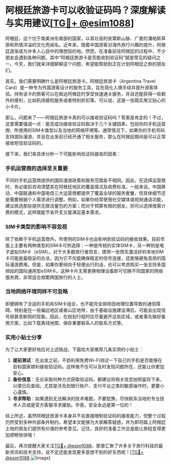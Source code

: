 # 阿根廷旅游卡可以收验证码吗？深度解读与实用建议[[TG💪+ @esim1088](https://t.me/s/esim1088)]

阿根廷，这个位于南美洲东南部的国家，以其壮丽的安第斯山脉、广袤的潘帕斯草原和热情洋溢的文化而闻名。近年来，随着中国游客对海外旅行兴趣的提升，阿根廷逐渐成为许多人心目中的理想目的地。然而，在准备前往阿根廷的过程中，不少朋友会遇到各种问题，其中“阿根廷旅游卡是否能收到验证码”就是常见的疑问之一。今天，我们就来详细聊聊这个问题，希望能帮助到正在计划阿根廷之旅的朋友们。

首先，我们需要明确什么是阿根廷旅游卡。阿根廷旅游卡（Argentina Travel Card）是一种专为外国游客设计的服务工具，旨在简化入境手续并提升游客体验。持有该卡的旅客可以在抵达阿根廷时享受快速通关服务，并且还能获得一些额外的便利，比如机场接机服务或者特别折扣等。可以说，这是一张既实用又贴心的小卡片。

那么，问题来了——阿根廷旅游卡真的可以接收验证码吗？答案是肯定的！不过，这里需要强调一点：能否成功接收验证码取决于几个关键因素，包括你的手机运营商、所使用的SIM卡类型以及当地的网络环境等。通常情况下，如果你的手机号码支持国际漫游，并且在出发前已经开通了相关服务，那么在阿根廷期间是可以正常接收短信验证码的。

接下来，我们来具体分析一下可能影响验证码接收的因素：

### 手机运营商的选择至关重要

不同的手机运营商提供的国际漫游政策和服务范围各不相同。因此，在选择运营商时，务必提前咨询清楚其在阿根廷地区的覆盖情况及收费标准。一般来说，中国移动、中国联通和中国电信三大运营商都提供了覆盖全球的服务套餐，但具体细节还是需要根据个人需求进行调整。例如，如果你经常使用社交媒体或视频通话功能，建议挑选那些提供无限流量包的方案；而对于预算有限的朋友，则可以选择按需计费的模式，这样既能节省开支又能满足基本需求。

### SIM卡类型的影响不容忽视

除了依赖于手机运营商外，所使用的SIM卡也会影响到验证码的接收效果。目前市面上主要有两种类型的SIM卡可供选择：一种是传统的实体SIM卡，另一种则是电子虚拟SIM卡（eSIM）。对于大多数旅行者而言，携带一张预先激活好的本地SIM卡可能是最稳妥的办法，因为它不仅能确保稳定的信号连接，还能够避免高昂的国际漫游费用。但是，如果你更倾向于轻便出行的话，也可以考虑购买一张支持多国频段的国际通用型eSIM卡。这种卡片无需更换物理设备即可切换不同国家的网络服务商，非常适合频繁跨国旅行的人士。

### 当地网络环境同样不可忽略

即便拥有了合适的手机和SIM卡组合，也不能完全排除因地理位置导致的通信障碍。特别是在一些偏远地区或者山区地带，由于基础设施建设滞后，可能会出现信号弱甚至断网的现象。因此，在规划行程时应尽量避开这些区域，或者事先做好备用方案，比如下载离线地图、保存重要联系人的联系方式等。

### 实用小贴士分享

为了让大家更好地应对上述挑战，下面给大家推荐几条实用的小贴士：

1. **提前测试**：在出发之前，不妨利用免费Wi-Fi测试一下自己的手机是否能够在目标国家顺利接收验证码。这样做不仅可以及时发现问题所在，还能让你更加安心。
2. **备份信息**：无论采取何种方式获取验证码，都建议将相关信息拍照留存下来，以便日后查阅。尤其是涉及到银行账户、支付平台之类的敏感操作时，更要小心谨慎。
3. **寻求帮助**：如果遇到无法解决的技术难题，不要犹豫，尽快联系当地的专业技术人员或是官方客服寻求援助。毕竟，安全永远是第一位的！

综上所述，虽然阿根廷旅游卡本身并不会直接限制验证码的接收能力，但整个过程仍然受到多种外部条件制约。希望本文能够为大家解答疑惑，并为即将踏上阿根廷土地的朋友们提供有价值的参考意见。记住，良好的准备工作总是能让旅程变得更加顺畅愉快哦！

最后，再次提醒大家关注[TG💪+ @esim1088](https://t.me/s/esim1088)，那里汇聚了许多关于旅行科技的最新资讯和技术支持，说不定还能发现更多意想不到的好东西呢！[[TG💪+ @esim1088](https://t.me/s/esim1088) ![Image](https://i.postimg.cc/4NQfJmqS/Snipaste-2025-05-13-00-14-12.png)]